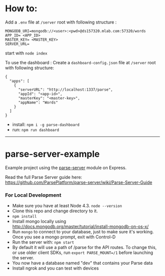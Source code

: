 # How to:

Add a `.env` file at `/server` root with following structure :
```
MONGODB_URI=mongodb://<user>:<pwd>@ds157320.mlab.com:57320/words
APP_ID= <APP_ID>
MASTER_KEY= <MASTER_KEY>
SERVER_URL=
```

start with `node index`

To use the dashboard :
Create a `dashboard-config.json` file at `/server` root with following structure:
```
{
  "apps": [
    {
      "serverURL": "http://localhost:1337/parse",
      "appId": "<app-id>",
      "masterKey": "<master-key>",
      "appName": "Words"
    }
  ]
}
```

* install: `npm i -g parse-dashboard`
* run: `npm run dashboard`

---

# parse-server-example

Example project using the [parse-server](https://github.com/ParsePlatform/parse-server) module on Express.

Read the full Parse Server guide here: https://github.com/ParsePlatform/parse-server/wiki/Parse-Server-Guide

### For Local Development

* Make sure you have at least Node 4.3. `node --version`
* Clone this repo and change directory to it.
* `npm install`
* Install mongo locally using http://docs.mongodb.org/master/tutorial/install-mongodb-on-os-x/
* Run `mongo` to connect to your database, just to make sure it's working. Once you see a mongo prompt, exit with Control-D
* Run the server with: `npm start`
* By default it will use a path of /parse for the API routes.  To change this, or use older client SDKs, run `export PARSE_MOUNT=/1` before launching the server.
* You now have a database named "dev" that contains your Parse data
* Install ngrok and you can test with devices